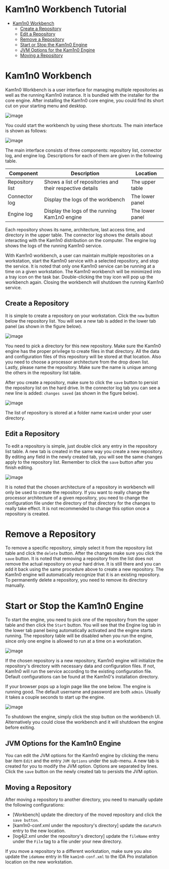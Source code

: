 # Kam1n0 Workbench Tutorial

* [Kam1n0 Workbench ](#kam1n0-workbench)
  * [Create a Repository](#create-a-repository)
  * [Edit a Repository](#edit-a-repository)
  * [Remove a Repository](#remove-a-repository)
  * [Start or Stop the Kam1n0 Engine](#start-or-stop-the-kam1n0-engine)
  * [JVM Options for the Kam1n0 Engine](#jvm-options-for-the-kam1n0-engine)
  * [Moving a Repository](#moving-a-repository)

# Kam1n0 Workbench

Kam1n0 Workbench is a user interface for managing multiple repositories as well as the running Kam1n0 instance. It is bundled with the installer for the core engine. After installing the Kam1n0 core engine, you could find its short cut on your starting menu and desktop. 

![image](https://cloud.githubusercontent.com/assets/8474647/15004968/282b6896-118c-11e6-830b-0c40b7412471.png)

You could start the workbench by using these shortcuts. The main interface is shown as follows:

![image](https://cloud.githubusercontent.com/assets/8474647/15004978/4206e060-118c-11e6-8cbe-cba2e72341f1.png)

The main interface consists of three components: repository list, connector log, and engine log. Descriptions for each of them are given in the following table.

| Component | Description | Location |
|----------------|----------------|-------------|
|Repository list| Shows a list of repositories and their respective details| The upper table |
|Connector log| Display the logs of the workbench| The lower panel|
|Engine log| Display the logs of the running Kam1n0 engine|The lower panel|

Each repository shows its name, architecture, last access time, and directory in the upper table. The connector log shows the details about interacting with the Kam1n0 distribution on the computer. The engine log shows the logs of the running Kam1n0 service. 

With Kam1n0 workbench, a user can maintain multiple repositories on a workstation, start the Kam1n0 service with a selected repository, and stop the service. It is noted that only one Kam1n0 service can be running at a time on a given workstation. The Kam1n0 workbench will be minimized into a tray icon on the task bar. Double-clicking the tray icon will pop up the workbench again. Closing the workbench will shutdown the running Kam1n0 service. 

## Create a Repository

It is simple to create a repository on your workstation. Click the `new` button below the repository list. You will see a new tab is added in the lower tab panel (as shown in the figure below).

![image](https://cloud.githubusercontent.com/assets/8474647/15005406/151c5138-1192-11e6-89ca-f9d83af8622e.png)

You need to pick a directory for this new repository. Make sure the Kam1n0 engine has the proper privilege to create files in that directory. All the data and configuration files of this repository will be stored at that location. Also you need to choose a processor architecture from the drop down list. Lastly, please name the repository. Make sure the name is unique among the others in the repository list table.

After you create a repository, make sure to click the `save` button to persist the repository list on the hard drive. In the connector log tab you can see a new line is added: `changes saved`  (as shown in the figure below).

![image](https://cloud.githubusercontent.com/assets/8474647/15005475/1a1360ea-1193-11e6-9673-6783121d8c22.png)

The list of repository is stored at a folder name `Kam1n0` under your user directory.

## Edit a Repository

To edit a repository is simple, just double click any entry in the repository list table. A new tab is created in the same way you create a new repository. By editing any field in the newly created tab, you will see the same changes apply to the repository list.  Remember to click the `save` button after you finish editing.

![image](https://cloud.githubusercontent.com/assets/8474647/15005622/0ab7206c-1195-11e6-87b8-dda70bad7828.png)


It is noted that the chosen architecture of a repository in workbench will only be used to create the repository. If you want to really change the processor architecture of a given repository, you need to change the configuration file under the directory of that directory for the changes to really take effect. It is not recommended to change this option once a repository is created. 

# Remove a Repository

To remove a specific repository, simply select it from the repository list table and click the `delete` button. After the changes make sure you click the `save` button. It is noted that removing a repository from the list does not remove the actual repository on your hard drive. It is still there and you can add it back using the same procedure above to create a new repository. The Kam1n0 engine will automatically recognize that it is an existing repository. To permanently delete a repository, you need to remove its directory manually. 

# Start or Stop the Kam1n0 Engine

To start the engine, you need to pick one of the repository from the upper table and then click the `Start` button. You will see that the Engine log tab in the lower tab panel being automatically activated and the engine starts running. The repository table will be disabled when you run the engine, since only one engine is allowed to run at a time on a workstation. 

![image](https://cloud.githubusercontent.com/assets/8474647/15005707/ff95ff2c-1195-11e6-84e2-e68a7c1e6dfb.png)

If the chosen repository is a new repository, Kam1n0 engine will initialize the repository's directory with necessary data and configuration files. If not, Kam1n0 will run the service according to the existing configuration file. Default configurations can be found at the Kam1n0's installation directory.

If your browser pops up a login page like the one below. The engine is running good. The default username and password are both `admin`. Usually it takes a couple seconds to start up the engine.

![image](https://cloud.githubusercontent.com/assets/8474647/15005811/631c4f46-1197-11e6-843d-d79c84c12a18.png)

To shutdown the engine, simply click the stop button on the workbench UI. Alternatively you could close the workbench and it will shutdown the engine before exiting. 

## JVM Options for the Kam1n0 Engine

You can edit the JVM options for the Kam1n0 engine by clicking the menu bar item `Edit` and the entry `JVM Options` under the sub-menu. A new tab is created for you to modify the JVM option. Options are separated by lines. Click the `save` button on the newly created tab to persists the JVM option.

## Moving a Repository

After moving a repository to another directory, you need to manually update the following configurations:

* [Workbench] update the directory of the moved repository and click the `save button`.
* [kam1n0-conf.xml under the repository's directory] update the `dataPath` entry to the new location.
* [log4j2.xml  under the repository's directory] update the `fileName` entry under the `File` tag to a file under your new directory.

If you move a repository to a different workstation, make sure you also update the `idaHome` entry in file `kam1n0-conf.xml` to the IDA Pro installation location on the new workstation.



